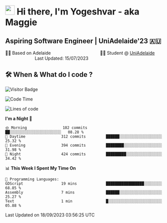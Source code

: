 <h1><img src="https://emojis.slackmojis.com/emojis/images/1531849430/4246/blob-sunglasses.gif?1531849430" width="30"/> Hi there, I'm Yogeshvar - aka Maggie</h1>

## Aspiring Software Engineer | UniAdelaide'23 🇦🇺  
🏂🏻  Based on Adelaide &nbsp;&nbsp;&nbsp;&nbsp;&nbsp;&nbsp;&nbsp;&nbsp;&nbsp;&nbsp;&nbsp;&nbsp;&nbsp;&nbsp;&nbsp;&nbsp;&nbsp;&nbsp;&nbsp;&nbsp;&nbsp;&nbsp;&nbsp;&nbsp;&nbsp;&nbsp;&nbsp;&nbsp;&nbsp;&nbsp;&nbsp;&nbsp;&nbsp;&nbsp;&nbsp;&nbsp;&nbsp;&nbsp;&nbsp;👨‍💻 Student @ [UniAdelaide](https://www.adelaide.edu.au)   &nbsp;&nbsp;&nbsp;&nbsp;&nbsp;&nbsp;&nbsp;&nbsp;&nbsp;&nbsp;&nbsp;&nbsp;&nbsp;&nbsp;&nbsp;&nbsp;&nbsp;&nbsp;&nbsp;&nbsp;&nbsp;&nbsp;&nbsp;&nbsp;Last Updated: 15/07/2023

## 🛠 When & What do I code ?  

![Visitor Badge](https://visitor-badge.feriirawann.repl.co?username=yogeshvar&repo=yogeshvar&label=Visitors&style=plastic&color=%23457BFF&contentType=svg)

<!--START_SECTION:waka-->
![Code Time](http://img.shields.io/badge/Code%20Time-2%2C296%20hrs%2019%20mins-blue)

![Lines of code](https://img.shields.io/badge/From%20Hello%20World%20I%27ve%20Written-4.2%20million%20lines%20of%20code-blue)

**I'm a Night 🦉** 

```text
🌞 Morning                102 commits         ██░░░░░░░░░░░░░░░░░░░░░░░   08.28 % 
🌆 Daytime                312 commits         ██████░░░░░░░░░░░░░░░░░░░   25.32 % 
🌃 Evening                394 commits         ████████░░░░░░░░░░░░░░░░░   31.98 % 
🌙 Night                  424 commits         █████████░░░░░░░░░░░░░░░░   34.42 % 
```


📊 **This Week I Spent My Time On** 

```text
💬 Programming Languages: 
GDScript                 19 mins             █████████████████░░░░░░░░   68.85 % 
Assembly                 7 mins              ██████░░░░░░░░░░░░░░░░░░░   25.27 % 
Text                     1 min               █░░░░░░░░░░░░░░░░░░░░░░░░   05.88 % 
```


 Last Updated on 18/09/2023 03:56:25 UTC
<!--END_SECTION:waka-->
